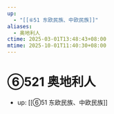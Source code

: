 ```yaml
---
up:
  - "[[⑥51 东欧民族、中欧民族]]"
aliases:
  - 奥地利人
ctime: 2025-03-01T13:48:43+08:00
mtime: 2025-10-01T11:40:30+08:00
---
```


# ⑥521 奥地利人

- up: [[⑥51 东欧民族、中欧民族]]

